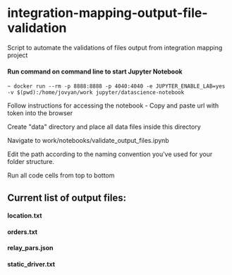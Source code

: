 # integration-mapping-output-file-validation
Script to automate the validations of files output from integration mapping project

#### Run command on command line to start Jupyter Notebook
`~ docker run --rm -p 8888:8888 -p 4040:4040 -e JUPYTER_ENABLE_LAB=yes -v $(pwd):/home/jovyan/work jupyter/datascience-notebook`

Follow instructions for accessing the notebook - Copy and paste url with token into the browser

Create "data" directory and place all data files inside this directory

Navigate to work/notebooks/validate_output_files.ipynb

Edit the path according to the naming convention you've used for your folder structure.

Run all code cells from top to bottom

## Current list of output files:

#### location.txt
#### orders.txt
#### relay_pars.json
#### static_driver.txt